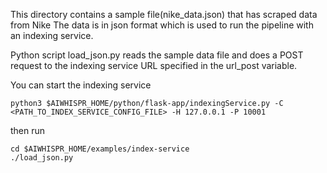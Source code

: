 This directory contains a sample file(nike_data.json) that has scraped data from Nike
The data is in json format which is used to run the pipeline with an indexing service.

Python script load_json.py reads the sample data file and does a POST request to
the indexing service URL specified in the url_post variable. 

You can start the indexing service 

```
python3 $AIWHISPR_HOME/python/flask-app/indexingService.py -C <PATH_TO_INDEX_SERVICE_CONFIG_FILE> -H 127.0.0.1 -P 10001
```

then run 

```
cd $AIWHISPR_HOME/examples/index-service
./load_json.py
```

